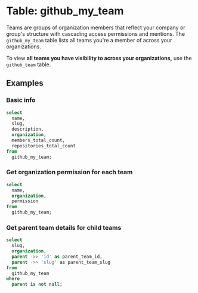# Table: github_my_team

Teams are groups of organization members that reflect your company or group's structure with cascading access permissions and mentions. The `github_my_team` table lists all teams you're a member of across your organizations.

To view **all teams you have visibility to across your organizations,** use the `github_team` table.

## Examples

### Basic info

```sql
select
  name,
  slug,
  description,
  organization,
  members_total_count,
  repositories_total_count
from
  github_my_team;
```

### Get organization permission for each team

```sql
select
  name,
  organization,
  permission
from
  github_my_team;
```

### Get parent team details for child teams

```sql
select
  slug,
  organization,
  parent ->> 'id' as parent_team_id,
  parent ->> 'slug' as parent_team_slug
from
  github_my_team
where
  parent is not null;
```
